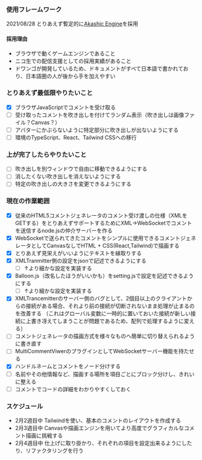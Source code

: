 ### 使用フレームワーク
2021/08/28 とりあえず暫定的に[Akashic Engine](https://akashic-games.github.io/)を採用
#### 採用理由
- ブラウザで動くゲームエンジンであること
- ニコ生での配信支援としての採用実績があること
- ドワンゴが開発しているため、ドキュメントがすべて日本語で書かれており、日本語圏の人が後から手を加えやすい

### とりあえず最低限やりたいこと
- [x] ブラウザJavaScriptでコメントを受け取る
- [ ] 受け取ったコメントを吹き出しを付けてランダム表示（吹き出しは画像ファイル？Canvas？）
- [ ] アバターにかぶらないように特定部分に吹き出しが出ないようにする
- [ ] 環境のTypeScript、React、Tailwind CSSへの移行

### 上が完了したらやりたいこと
- [ ] 吹き出しを別ウィンドウで自由に移動できるようにする
- [ ] 消したくない吹き出しを消えないようにする
- [ ] 特定の吹き出しの大きさを変更できるようにする

### 現在の作業範囲
- [x] 従来のHTML5コメントジェネレータのコメント受け渡しの仕様（XMLをGETする）をとりあえずサポートするためにXML→WebSocketでコメントを送信するnode.jsの仲介サーバーを作る
- [x] WebSocketで送られてきたコメントをシンプルに使用できるコメントジェネレータとしてCanvasなしでHTML + CSS(React,Tailwind)で描画する
- [x] とりあえず見栄えがいいようにテキストを縁取りする
- [x] XMLTranmitter側の設定をjsonで記述できるようにする
  - [ ] ↑より細かな設定を実装する
- [x] Balloon.js（改名したほうがいいかも）をsetting.jsで設定を記述できるようにする
  - [ ] ↑より細かな設定を実装する
- [x] XMLTrancemitterのサーバー側のバグとして、2個目以上のクライアントからの接続がある場合、それより前の接続が切断されないまま処理が止まるのを改善する
      （これはグローバル変数に一時的に置いておいた接続が新しい接続に上書き冴えてしまうことが問題であるため、配列で処理するように変える）
- [ ] コメントジェネレータの描画方式を様々なものへ簡単に切り替えられるように書き直す
- [ ] MultiCommentViwerのプラグインとしてWebSocketサーバー機能を持たせる
- [x] ハンドルネームとコメントをノード分けする
- [ ] 名前やその他情報など、描画する場所を項目ごとにブロック分けし、きれいに整える
- [ ] コメントでコードの詳細をわかりやすくしておく

### スケジュール
- 2月2週目中 Tailwindを使い、基本のコメントのレイアウトを作成する
- 2月3週目中 Canvasや描画エンジンを用いてより高度でグラフィカルなコメント描画に挑戦する
- 2月4週目中 仕上げに取り掛かり、それぞれの項目を設定出来るようにしたり、リファクタリングを行う
